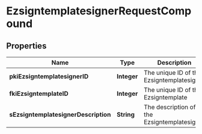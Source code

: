 

# EzsigntemplatesignerRequestCompound

## Properties

Name | Type | Description | Notes
------------ | ------------- | ------------- | -------------
**pkiEzsigntemplatesignerID** | **Integer** | The unique ID of the Ezsigntemplatesigner |  [optional]
**fkiEzsigntemplateID** | **Integer** | The unique ID of the Ezsigntemplate | 
**sEzsigntemplatesignerDescription** | **String** | The description of the Ezsigntemplatesigner | 




